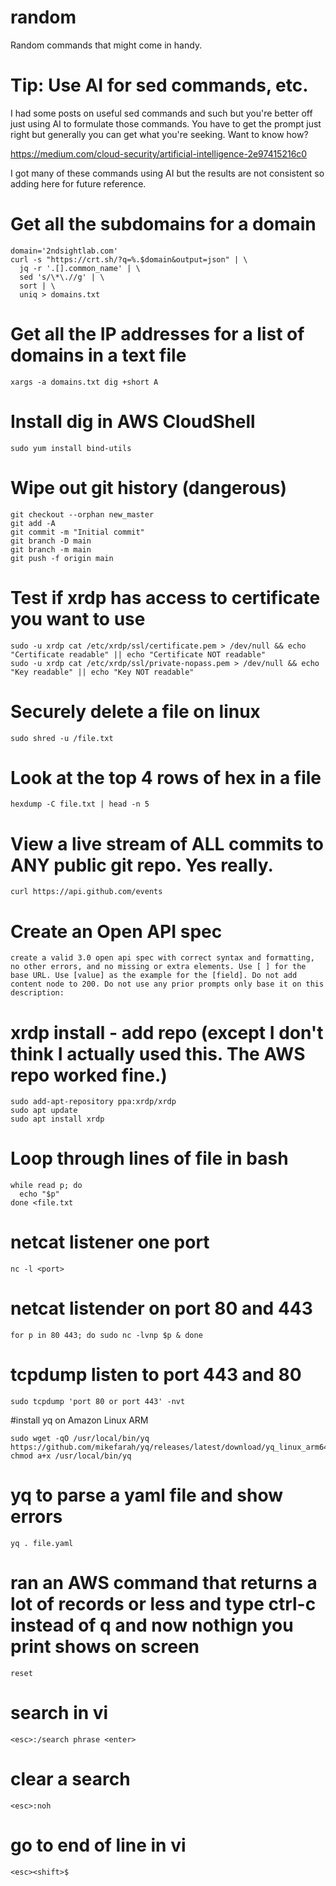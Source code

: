 # random

Random commands that might come in handy.

# Tip: Use AI for sed commands, etc.

I had some posts on useful sed commands and such but you're better off just using AI to formulate those commands. You have to get the prompt just right but generally you can get what you're seeking. Want to know how?

https://medium.com/cloud-security/artificial-intelligence-2e97415216c0

I got many of these commands using AI but the results are not consistent so adding here for future reference.

# Get all the subdomains for a domain

```
domain='2ndsightlab.com'
curl -s "https://crt.sh/?q=%.$domain&output=json" | \
  jq -r '.[].common_name' | \
  sed 's/\*\.//g' | \
  sort | \
  uniq > domains.txt
```

# Get all the IP addresses for a list of domains in a text file

```
xargs -a domains.txt dig +short A
```

# Install dig in AWS CloudShell

```
sudo yum install bind-utils
```

# Wipe out git history (dangerous)
```
git checkout --orphan new_master
git add -A
git commit -m "Initial commit"
git branch -D main
git branch -m main
git push -f origin main
```

# Test if xrdp has access to certificate you want to use
```
sudo -u xrdp cat /etc/xrdp/ssl/certificate.pem > /dev/null && echo "Certificate readable" || echo "Certificate NOT readable"
sudo -u xrdp cat /etc/xrdp/ssl/private-nopass.pem > /dev/null && echo "Key readable" || echo "Key NOT readable"
```

# Securely delete a file on linux
```
sudo shred -u /file.txt
```

# Look at the top 4 rows of hex in a file
```
hexdump -C file.txt | head -n 5
```

# View a live stream of ALL commits to ANY public git repo. Yes really.
```
curl https://api.github.com/events
```
# Create an Open API spec

```
create a valid 3.0 open api spec with correct syntax and formatting, no other errors, and no missing or extra elements. Use [ ] for the base URL. Use [value] as the example for the [field]. Do not add content node to 200. Do not use any prior prompts only base it on this description:
```

# xrdp install - add repo (except I don't think I actually used this. The AWS repo worked fine.)
```
sudo add-apt-repository ppa:xrdp/xrdp
sudo apt update
sudo apt install xrdp
```

# Loop through lines of file in bash
```
while read p; do
  echo "$p"
done <file.txt
```

# netcat listener one port
```
nc -l <port>
```

# netcat listender on port 80 and 443
```
for p in 80 443; do sudo nc -lvnp $p & done
```

# tcpdump listen to port 443 and 80
```
sudo tcpdump 'port 80 or port 443' -nvt
```

#install yq on Amazon Linux ARM
```
sudo wget -qO /usr/local/bin/yq https://github.com/mikefarah/yq/releases/latest/download/yq_linux_arm64
chmod a+x /usr/local/bin/yq
```
# yq to parse a yaml file and show errors
```
yq . file.yaml
```

# ran an AWS command that returns a lot of records or less and type ctrl-c instead of q and now nothign you print shows on screen
```
reset
```

# search in vi
```
<esc>:/search phrase <enter>
```
# clear a search
```
<esc>:noh
```
# go to end of line in vi
```
<esc><shift>$
```
